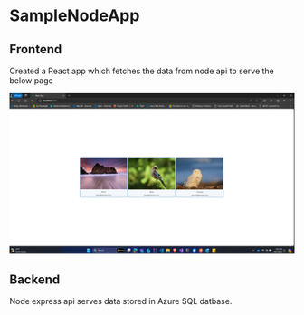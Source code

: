 # SampleNodeApp

## Frontend

Created a React app which fetches the data from node api to serve the below page

![alt text](<Screenshot 2024-03-27 032640.png>)


## Backend 

Node express api serves data stored in Azure SQL datbase.